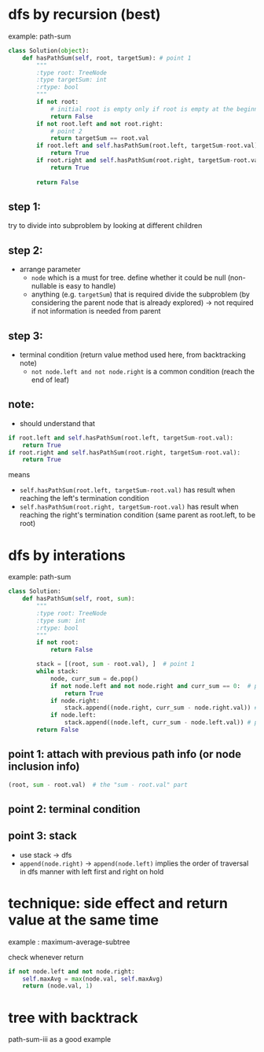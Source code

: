 # dfs by recursion (best)
example: path-sum
```python
class Solution(object):
    def hasPathSum(self, root, targetSum): # point 1
        """
        :type root: TreeNode
        :type targetSum: int
        :rtype: bool
        """
        if not root:
            # initial root is empty only if root is empty at the beginning
            return False
        if not root.left and not root.right:    
            # point 2
            return targetSum == root.val
        if root.left and self.hasPathSum(root.left, targetSum-root.val):
            return True
        if root.right and self.hasPathSum(root.right, targetSum-root.val):
            return True
        
        return False
```

## step 1: 
try to divide into subproblem by looking at different children

## step 2: 
- arrange parameter
  - `node` which is a must for tree. define whether it could be null (non-nullable is easy to handle)
  - anything (e.g. `targetSum`) that is required divide the subproblem (by considering the parent node that is already explored) -> not required if not information is needed from parent

## step 3: 
- terminal condition (return value method used here, from backtracking note)
  - `not node.left and not node.right` is a common condition (reach the end of leaf)


## note:
- should understand that 
```python
if root.left and self.hasPathSum(root.left, targetSum-root.val):
    return True
if root.right and self.hasPathSum(root.right, targetSum-root.val):
    return True
```
means 
- `self.hasPathSum(root.left, targetSum-root.val)` has result when reaching the left's termination condition
- `self.hasPathSum(root.right, targetSum-root.val)` has result when reaching the right's termination condition (same parent as root.left, to be root)


# dfs by interations
example: path-sum

```python
class Solution:
    def hasPathSum(self, root, sum):
        """
        :type root: TreeNode
        :type sum: int
        :rtype: bool
        """
        if not root:
            return False

        stack = [(root, sum - root.val), ]  # point 1
        while stack:
            node, curr_sum = de.pop()
            if not node.left and not node.right and curr_sum == 0:  # point 2
                return True
            if node.right:
                stack.append((node.right, curr_sum - node.right.val)) # point 3
            if node.left:
                stack.append((node.left, curr_sum - node.left.val)) # point 3
        return False
```

## point 1: attach with previous path info (or node inclusion info)
```python
(root, sum - root.val)  # the "sum - root.val" part

```

## point 2: terminal condition

## point 3: stack
- use stack -> dfs
- `append(node.right)` -> `append(node.left)` implies the order of traversal in dfs manner with left first and right on hold

# technique: side effect and return value at the same time
example : maximum-average-subtree

check whenever return
```python
if not node.left and not node.right:
    self.maxAvg = max(node.val, self.maxAvg)
    return (node.val, 1)
```

# tree with backtrack
path-sum-iii as a good example
